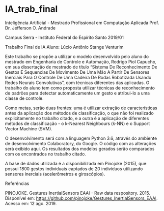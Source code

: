 # IA_trab_final

Inteligência Artificial - Mestrado Profissional em Computação Aplicada
Prof. Dr. Jefferson O. Andrade

Campus Serra - Instituto Federal do Espírito Santo
2019/01

Trabalho Final de IA
Aluno: Lúcio Antônio Stange Venturim

Este trabalho se propõe a utilizar o modelo desenvolvido pelo aluno do mestrado em Engenharia de Controle e Automação, Rodrigo Piol Capucho, em sua dissertação de mestrado de título “Sistema De Reconhecimento De Gestos E Sequencias De Movimento De Uma Mão A Partir De Sensores Inerciais Para O Controle De Uma Cadeira De Rodas Robotizada Usando Redes Neurais Convolutivas”, com técnicas diferentes das aplicadas. O trabalho do aluno tem como proposta utilizar técnicas de reconhecimento de padrões para detectar automaticamente um gesto e atribui-lo a uma classe de controle.

Como metas, serão duas frentes: uma é utilizar extração de características antes da aplicação dos métodos de classificação, o que não foi realizado explicitamente no trabalho citado, e a outra é a aplicação de diferentes métodos de classificação - o k-Nearest Neighbours (k-NN) e o Support Vector Machine (SVM).

O desenvolvimento será com a linguagem Python 3.6, através do ambiente de desenvolvimento Colaboratory, do Google. O código com as alterações será exibido aqui. Os resultados dos modelos gerados serão comparados com os encontrados no trabalho citado.

A base de dados utilizada é a disponibilizada em Pinojoke (2015), que possui 1800 gestos individuais captados de 20 indivíduos utilizando sensores inerciais (acelerômetros e giroscópios).


Referências

PINOJOKE. Gestures InertialSensors EAAI - Raw data respository. 2015. Disponível em:
<https://github.com/pinojoke/Gestures_InertialSensors_EAAI>. Acesso em: 12 ago. 2019.
